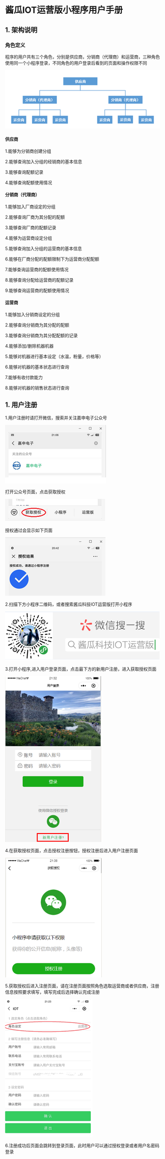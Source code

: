 # 酱瓜IOT运营版小程序用户手册

## 1. 架构说明
### 角色定义
程序的用户共有三个角色，分别是供应商，分销商（代理商）和运营商，三种角色使用同一个小程序登录，不同角色的用户登录后看到的页面和操作权限不同

![](https://github.com/dibaotian/UG/blob/master/org_arch.png)

#### 供应商
1.能够为分销商创建分组

2.能够查询加入分组的经销商的基本信息

3.能够查询配额记录

4.能够查询配额使用情况

#### 分销商（代理商）
1.能够加入厂商设定的分组

2.能够查询厂商为其分配的配额

3.能够查询厂商的配额记录

4.能够为运营商设定分组

5.能够查询加入分组的运营商的基本信息

6.能够在厂商分配的配额限制下为运营商分配配额

7.能够查询运营商的配额使用情况

8.能够查询分配给运营商的配额记录

9.能够查询运营商的配额使用情况

#### 运营商
1.能够加入分销商设定的分组

2.能够查询分销商为其分配的配额

3.能够查询分销商为其分配配额的记录

4.能够添加/删除机器机器

5.能够对机器进行基本设定（水温，粉量，价格等）

6.能够对机器的基本状态进行查询

7.能够有收付款能力

8.能够对机器的销售状态进行查询

## 1. 用户注册
1.用户注册时请打开微信，搜索并关注嘉申电子公众号

![](https://github.com/dibaotian/UG/blob/master/wechat_public.png)

打开公众号页面，点击获取授权

![](https://github.com/dibaotian/UG/blob/master/get_auth.png)

授权通过会显示如下页面

![](https://github.com/dibaotian/UG/blob/master/auth_pass.png)

2.扫描下方小程序二维码，或者搜索酱瓜科技IOT运营版打开小程序

![](https://github.com/dibaotian/UG/blob/master/applet_qr.png)

3.打开小程序,进入用户登录页面，点击最下方的新用户注册，进入获取授权页面

![](https://github.com/dibaotian/UG/blob/master/login_page.png)

4.在获取授权页面，点击授权注册按钮，授权注册后进入用户注册页面

![](https://github.com/dibaotian/UG/blob/master/regist_auth.png)

5.获取授权后进入注册页面，请在注册页面按照角色选取运营商或者供应商，注册信息按照要求填写，填写完成后选择确认完成注册

![](https://github.com/dibaotian/UG/blob/master/regist_page.png)

6.注册成功后页面会跳转到登录页面，此时用户可以通过授权登录或者用户名密码登录




